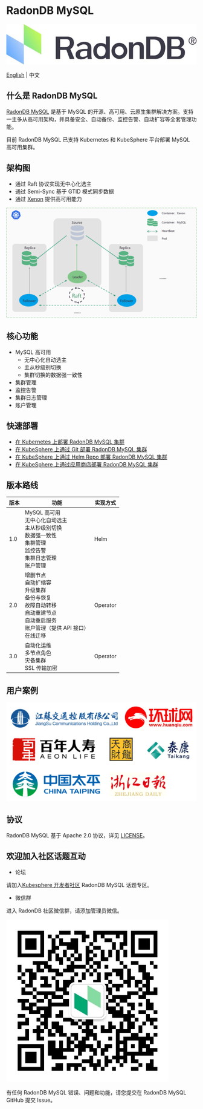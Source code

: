 #  RadonDB MySQL

 ![](docs/images/logo_radondb-mysql.png)  <br>

[English](README.md) | 中文 

## 什么是 RadonDB MySQL

[RadonDB MySQL](https://github.com/radondb/radondb-mysql-kubernetes) 是基于 MySQL 的开源、高可用、云原生集群解决方案。支持一主多从高可用架构，并具备安全、自动备份、监控告警、自动扩容等全套管理功能。

目前 RadonDB MySQL 已支持 Kubernetes 和 KubeSphere 平台部署 MySQL 高可用集群。

## 架构图

- 通过 Raft 协议实现无中心化选主
- 通过 Semi-Sync 基于 GTID 模式同步数据
- 通过 [Xenon](https://github.com/radondb/xenon.git) 提供高可用能力

![](docs/images/radondb-mysql_Architecture_1.png)

## 核心功能

- MySQL 高可用
    - 无中心化自动选主
    - 主从秒级别切换
    - 集群切换的数据强一致性
- 集群管理
- 监控告警
- 集群日志管理
- 账户管理

## 快速部署

- [ 在 Kubernetes 上部署 RadonDB MySQL 集群](docs/Kubernetes/deploy_radondb-mysql_on_kubernetes.md)
- [在 KubeSphere 上通过 Git 部署 RadonDB MySQL 集群](docs/KubeSphere/deploy_radondb-mysql_on_kubesphere.md)
- [在 KubeSphere 上通过 Helm Repo 部署 RadonDB MySQL 集群](docs/KubeSphere/deploy_radondb-mysql_on_kubesphere_repo.md)
- [在 KubeSphere 上通过应用商店部署 RadonDB MySQL 集群](docs/KubeSphere/deploy_radondb-mysql_on_kubesphere_appstore.md)

## 版本路线

| 版本 | 功能  | 实现方式 |
|------|--------|------| 
| 1.0 | MySQL 高可用 <br> 无中心化自动选主<br> 主从秒级别切换<br> 数据强一致性 <br> 集群管理 <br> 监控告警 <br> 集群日志管理 <br> 账户管理 | Helm |
| 2.0  | 增删节点 <br> 自动扩缩容 <br> 升级集群 <br> 备份与恢复 <br> 故障自动转移 <br> 自动重建节点 <br> 自动重启服务 <br> 账户管理（提供 API 接口）<br> 在线迁移   |  Operator |
| 3.0  | 自动化运维 <br> 多节点角色 <br> 灾备集群 <br> SSL 传输加密 | Operator |

## 用户案例

![](docs/images/users.png)

## 协议

RadonDB MySQL 基于 Apache 2.0 协议，详见 [LICENSE](./LICENSE)。

## 欢迎加入社区话题互动

- 论坛

请加入[Kubesphere 开发者社区](https://kubesphere.com.cn/forum/t/radondb) RadonDB MySQL 话题专区。

- 微信群 

进入 RadonDB 社区微信群，请添加管理员微信。

![](docs/images/wechat_admin.jpg)

有任何 RadonDB MySQL 错误、问题和功能，请您提交在 RadonDB MySQL GitHub 提交 Issue。
